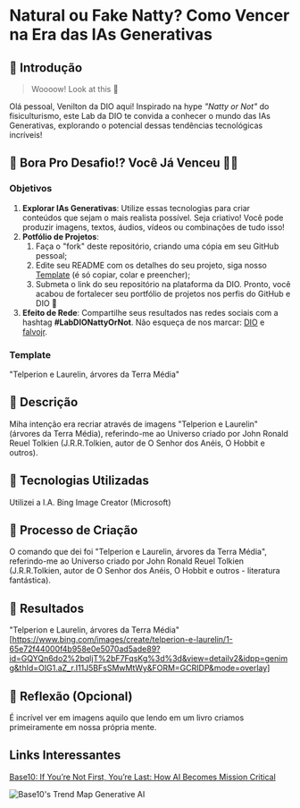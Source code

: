 # Natural ou Fake Natty? Como Vencer na Era das IAs Generativas

## 🚀 Introdução

> Woooow! Look at this 👀

Olá pessoal, Venilton da DIO aqui! Inspirado na hype _"Natty or Not"_ do fisiculturismo, este Lab da DIO te convida a conhecer o mundo das IAs Generativas, explorando o potencial dessas tendências tecnológicas incríveis!

## 🎯 Bora Pro Desafio!? Você Já Venceu 💪🤓

### Objetivos

1. **Explorar IAs Generativas**: Utilize essas tecnologias para criar conteúdos que sejam o mais realista possível. Seja criativo! Você pode produzir imagens, textos, áudios, vídeos ou combinações de tudo isso!
1. **Potfólio de Projetos**:
    1. Faça o "fork" deste repositório, criando uma cópia em seu GitHub pessoal;
    2. Edite seu README com os detalhes do seu projeto, siga nosso [Template](#template) (é só copiar, colar e preencher);
    3. Submeta o link do seu repositório na plataforma da DIO. Pronto, você acabou de fortalecer seu portfólio de projetos nos perfis do GitHub e DIO 🚀
1. **Efeito de Rede**: Compartilhe seus resultados nas redes sociais com a hashtag **#LabDIONattyOrNot**. Não esqueça de nos marcar: [DIO](https://www.linkedin.com/school/dio-makethechange) e [falvojr](https://www.linkedin.com/in/falvojr).

### Template


"Telperion e Laurelin, árvores da Terra Média"

## 📒 Descrição
Miha intenção era recriar através de imagens "Telperion e Laurelin" (árvores da Terra Média), referindo-me ao Universo criado por John Ronald Reuel Tolkien (J.R.R.Tolkien, autor de O Senhor dos Anéis, O Hobbit e outros).

## 🤖 Tecnologias Utilizadas
Utilizei a I.A. Bing Image Creator (Microsoft)

## 🧐 Processo de Criação
O comando que dei foi "Telperion e Laurelin, árvores da Terra Média", referindo-me ao Universo criado por John Ronald Reuel Tolkien (J.R.R.Tolkien, autor de O Senhor dos Anéis, O Hobbit e outros - literatura fantástica).

## 🚀 Resultados
"Telperion e Laurelin, árvores da Terra Média"
[https://www.bing.com/images/create/telperion-e-laurelin/1-65e72f44000f4b958e0e5070ad5ade89?id=GQYQn6do2%2bqljT%2bF7FqsKg%3d%3d&view=detailv2&idpp=genimg&thId=OIG1.aZ_r.I11J5BFsSMwMtWy&FORM=GCRIDP&mode=overlay]

## 💭 Reflexão (Opcional)
É incrível ver em imagens aquilo que lendo em um livro criamos primeiramente em nossa própria mente.


## Links Interessantes

[Base10: If You’re Not First, You’re Last: How AI Becomes Mission Critical](https://base10.vc/post/generative-ai-mission-critical/)

![Base10's Trend Map Generative AI](https://github.com/digitalinnovationone/lab-natty-or-not/assets/730492/f4df26e8-f8f7-4419-8252-c69d73ea930c)
